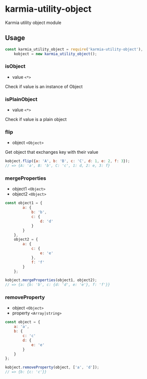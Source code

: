 # karmia-utility-object
Karmia utility object module

## Usage
```javascript
const karmia_utility_object = require('karmia-utility-object'),
    kobject = new karmia_utility_object();
```

### isObject
- value ```<*>```

Check if value is an instance of Object


### isPlainObject
- value ```<*>```

Check if value is a plain object


### flip
- object ```<Object>```

Get object that exchanges key with their value

```javascript
kobject.flip({a: 'A', b: 'B', c: 'C', d: 1, e: 2, f: 3});
// => {A: 'a', B: 'b', C: 'c', 1: d, 2: e, 3: f}
```

### mergeProperties
- object1 ```<Object>```
- object2 ```<Object>```

```javascript
const object1 = {
        a: {
            b: 'b',
            c: {
                d: 'd'
            }
        }
    },
    object2 = {
        a: {
            c: {
                e: 'e'
            },
            f: 'f'
        }
    };

kobject.mergeProperties(object1, object2);
// => {a: {b: 'b', c: {d: 'd', e: 'e'}, f: 'f'}}
```

### removeProperty
- object ```<Object>```
- property ```<Array|string>```

```javascript
const object = {
    a: 'a',
    b: {
        c: 'c'
        d: {
            e: 'e'
        }
    }
};

kobject.removeProperty(object, ['a', 'd']);
// => {b: {c: 'c'}}
```
